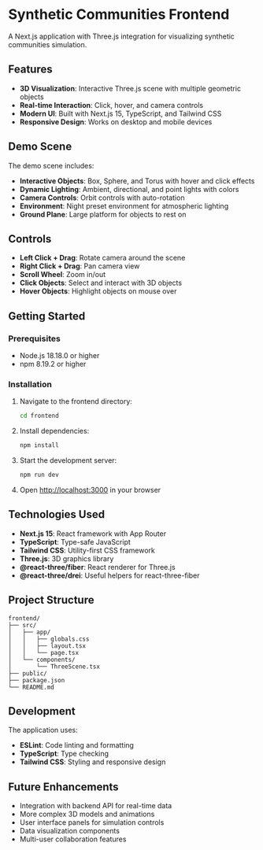 # Synthetic Communities Frontend

A Next.js application with Three.js integration for visualizing synthetic communities simulation.

## Features

- **3D Visualization**: Interactive Three.js scene with multiple geometric objects
- **Real-time Interaction**: Click, hover, and camera controls
- **Modern UI**: Built with Next.js 15, TypeScript, and Tailwind CSS
- **Responsive Design**: Works on desktop and mobile devices

## Demo Scene

The demo scene includes:
- **Interactive Objects**: Box, Sphere, and Torus with hover and click effects
- **Dynamic Lighting**: Ambient, directional, and point lights with colors
- **Camera Controls**: Orbit controls with auto-rotation
- **Environment**: Night preset environment for atmospheric lighting
- **Ground Plane**: Large platform for objects to rest on

## Controls

- **Left Click + Drag**: Rotate camera around the scene
- **Right Click + Drag**: Pan camera view
- **Scroll Wheel**: Zoom in/out
- **Click Objects**: Select and interact with 3D objects
- **Hover Objects**: Highlight objects on mouse over

## Getting Started

### Prerequisites

- Node.js 18.18.0 or higher
- npm 8.19.2 or higher

### Installation

1. Navigate to the frontend directory:
   ```bash
   cd frontend
   ```

2. Install dependencies:
   ```bash
   npm install
   ```

3. Start the development server:
   ```bash
   npm run dev
   ```

4. Open [http://localhost:3000](http://localhost:3000) in your browser

## Technologies Used

- **Next.js 15**: React framework with App Router
- **TypeScript**: Type-safe JavaScript
- **Tailwind CSS**: Utility-first CSS framework
- **Three.js**: 3D graphics library
- **@react-three/fiber**: React renderer for Three.js
- **@react-three/drei**: Useful helpers for react-three-fiber

## Project Structure

```
frontend/
├── src/
│   ├── app/
│   │   ├── globals.css
│   │   ├── layout.tsx
│   │   └── page.tsx
│   └── components/
│       └── ThreeScene.tsx
├── public/
├── package.json
└── README.md
```

## Development

The application uses:
- **ESLint**: Code linting and formatting
- **TypeScript**: Type checking
- **Tailwind CSS**: Styling and responsive design

## Future Enhancements

- Integration with backend API for real-time data
- More complex 3D models and animations
- User interface panels for simulation controls
- Data visualization components
- Multi-user collaboration features